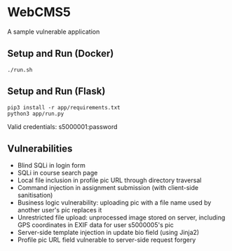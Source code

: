 # WebCMS5
A sample vulnerable application

## Setup and Run (Docker)
```
./run.sh
```
## Setup and Run (Flask)
```
pip3 install -r app/requirements.txt
python3 app/run.py
```

Valid credentials: s5000001:password

## Vulnerabilities
* Blind SQLi in login form
* SQLi in course search page
* Local file inclusion in profile pic URL through directory traversal
* Command injection in assignment submission (with client-side sanitisation)
* Business logic vulnerability: uploading pic with a file name used by another user's pic replaces it
* Unrestricted file upload: unprocessed image stored on server, including GPS coordinates in EXIF data for user s5000005's pic
* Server-side template injection in update bio field (using Jinja2)
* Profile pic URL field vulnerable to server-side request forgery
